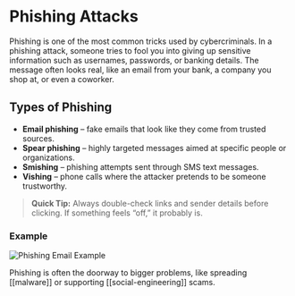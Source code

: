 # Phishing Attacks  

Phishing is one of the most common tricks used by cybercriminals. In a phishing attack, someone tries to fool you into giving up sensitive information such as usernames, passwords, or banking details. The message often looks real, like an email from your bank, a company you shop at, or even a coworker.  

## Types of Phishing  
- **Email phishing** – fake emails that look like they come from trusted sources.  
- **Spear phishing** – highly targeted messages aimed at specific people or organizations.  
- **Smishing** – phishing attempts sent through SMS text messages.  
- **Vishing** – phone calls where the attacker pretends to be someone trustworthy.  

> **Quick Tip:** Always double-check links and sender details before clicking. If something feels “off,” it probably is.  

### Example  
![Phishing Email Example](https://images.unsplash.com/photo-1605902711622-cfb43c4437b5?ixlib=rb-4.0.3&auto=format&fit=crop&w=800&q=60)  

Phishing is often the doorway to bigger problems, like spreading [[malware]] or supporting [[social-engineering]] scams.  
